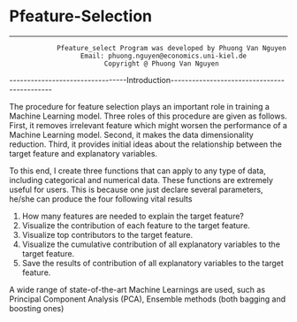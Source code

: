# Pfeature-Selection
-----------------------------------------------------------------------------------------
                Pfeature_select Program was developed by Phuong Van Nguyen 
                      Email: phuong.nguyen@economics.uni-kiel.de
                            Copyright @ Phuong Van Nguyen
---------------------------------Introduction--------------------------------------------


The procedure for feature selection plays an important role in training a Machine Learning
model. Three roles of this procedure are given as follows. First, it removes
irrelevant feature which might worsen the performance of a Machine Learning model.
Second, it makes the data dimensionality reduction. Third, it provides initial ideas about
the relationship between the target feature and explanatory variables. 

To this end, I create three functions that can apply to any type of data, including
categorical and numerical data. These functions are extremely useful for users. 
This is because one just declare several parameters, he/she can produce the four following
vital results

1. How many features are needed to explain the target feature?
2. Visualize the contribution of each feature to the target feature.
3. Visualize top contributors to the target feature.
4. Visualize the cumulative contribution of all explanatory variables to the target feature.
5. Save the results of contribution of all explanatory variables to the target feature.

A wide range of state-of-the-art Machine Learnings are used, such as 
Principal Component Analysis (PCA), Ensemble methods (both bagging and boosting ones)
